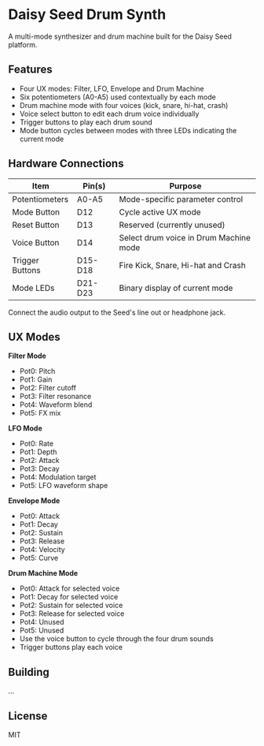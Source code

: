 # Daisy Seed Drum Synth

A multi-mode synthesizer and drum machine built for the Daisy Seed platform.

## Features
- Four UX modes: Filter, LFO, Envelope and Drum Machine
- Six potentiometers (A0-A5) used contextually by each mode
- Drum machine mode with four voices (kick, snare, hi-hat, crash)
- Voice select button to edit each drum voice individually
- Trigger buttons to play each drum sound
- Mode button cycles between modes with three LEDs indicating the current mode

## Hardware Connections
| Item | Pin(s) | Purpose |
|------|-------|---------|
| Potentiometers | A0-A5 | Mode-specific parameter control |
| Mode Button | D12 | Cycle active UX mode |
| Reset Button | D13 | Reserved (currently unused) |
| Voice Button | D14 | Select drum voice in Drum Machine mode |
| Trigger Buttons | D15-D18 | Fire Kick, Snare, Hi-hat and Crash |
| Mode LEDs | D21-D23 | Binary display of current mode |

Connect the audio output to the Seed's line out or headphone jack.

## UX Modes
**Filter Mode**
- Pot0: Pitch
- Pot1: Gain
- Pot2: Filter cutoff
- Pot3: Filter resonance
- Pot4: Waveform blend
- Pot5: FX mix

**LFO Mode**
- Pot0: Rate
- Pot1: Depth
- Pot2: Attack
- Pot3: Decay
- Pot4: Modulation target
- Pot5: LFO waveform shape

**Envelope Mode**
- Pot0: Attack
- Pot1: Decay
- Pot2: Sustain
- Pot3: Release
- Pot4: Velocity
- Pot5: Curve

**Drum Machine Mode**
- Pot0: Attack for selected voice
- Pot1: Decay for selected voice
- Pot2: Sustain for selected voice
- Pot3: Release for selected voice
- Pot4: Unused
- Pot5: Unused
- Use the voice button to cycle through the four drum sounds
- Trigger buttons play each voice

## Building
...

## License
MIT